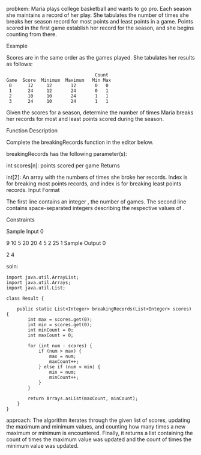 probkem:
Maria plays college basketball and wants to go pro. Each season she maintains a record of her play. She tabulates the number of times she breaks her season record for most points and least points in a game. Points scored in the first game establish her record for the season, and she begins counting from there.

Example

Scores are in the same order as the games played. She tabulates her results as follows:

                                     Count
    Game  Score  Minimum  Maximum   Min Max
     0      12     12       12       0   0
     1      24     12       24       0   1
     2      10     10       24       1   1
     3      24     10       24       1   1
Given the scores for a season, determine the number of times Maria breaks her records for most and least points scored during the season.

Function Description

Complete the breakingRecords function in the editor below.

breakingRecords has the following parameter(s):

int scores[n]: points scored per game
Returns

int[2]: An array with the numbers of times she broke her records. Index  is for breaking most points records, and index  is for breaking least points records.
Input Format

The first line contains an integer , the number of games.
The second line contains  space-separated integers describing the respective values of .

Constraints

Sample Input 0

9
10 5 20 20 4 5 2 25 1
Sample Output 0

2 4


soln:
```
import java.util.ArrayList;
import java.util.Arrays;
import java.util.List;

class Result {

    public static List<Integer> breakingRecords(List<Integer> scores) {
        int max = scores.get(0);
        int min = scores.get(0);
        int minCount = 0;
        int maxCount = 0;

        for (int num : scores) {
            if (num > max) {
                max = num;
                maxCount++;
            } else if (num < min) {
                min = num;
                minCount++;
            }
        }

        return Arrays.asList(maxCount, minCount);
    }
}
```


approach:
The algorithm iterates through the given list of scores, updating the maximum and minimum values, and counting how many times a new maximum or minimum is encountered. Finally, it returns a list containing the count of times the maximum value was updated and the count of times the minimum value was updated.